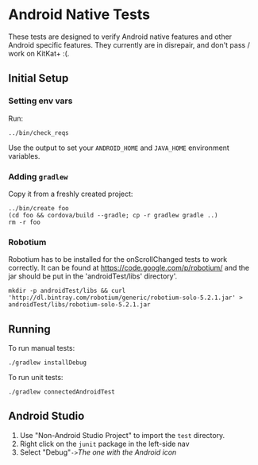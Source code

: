 <!--
#
# Licensed to the Apache Software Foundation (ASF) under one
# or more contributor license agreements.  See the NOTICE file
# distributed with this work for additional information
# regarding copyright ownership.  The ASF licenses this file
# to you under the Apache License, Version 2.0 (the
# "License"); you may not use this file except in compliance
# with the License.  You may obtain a copy of the License at
#
# http://www.apache.org/licenses/LICENSE-2.0
#
# Unless required by applicable law or agreed to in writing,
# software distributed under the License is distributed on an
# "AS IS" BASIS, WITHOUT WARRANTIES OR CONDITIONS OF ANY
#  KIND, either express or implied.  See the License for the
# specific language governing permissions and limitations
# under the License.
#
-->
# Android Native Tests

These tests are designed to verify Android native features and other Android specific features.
They currently are in disrepair, and don't pass / work on KitKat+ :(.

## Initial Setup

### Setting env vars

Run:

    ../bin/check_reqs

Use the output to set your `ANDROID_HOME` and `JAVA_HOME` environment variables.

### Adding `gradlew`

Copy it from a freshly created project:

    ../bin/create foo
    (cd foo && cordova/build --gradle; cp -r gradlew gradle ..)
    rm -r foo

### Robotium

Robotium has to be installed for the onScrollChanged tests to work correctly.  It can be
found at https://code.google.com/p/robotium/ and the jar should be put in the
'androidTest/libs' directory'.

    mkdir -p androidTest/libs && curl 'http://dl.bintray.com/robotium/generic/robotium-solo-5.2.1.jar' > androidTest/libs/robotium-solo-5.2.1.jar

## Running

To run manual tests:

    ./gradlew installDebug

To run unit tests:

    ./gradlew connectedAndroidTest

## Android Studio

1. Use "Non-Android Studio Project" to import the `test` directory.
2. Right click on the `junit` package in the left-side nav
3. Select "Debug"`->`_The one with the Android icon_
